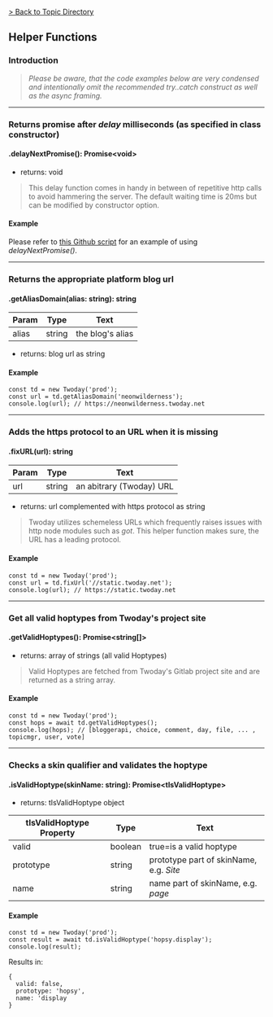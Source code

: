 
[> Back to Topic Directory](../README.md#topic-related-class-functions)

## Helper Functions
### Introduction

> *Please be aware, that the code examples below are very condensed and intentionally omit the recommended try..catch construct as well as the async framing.*
<hr>

### Returns promise after *delay* milliseconds (as specified in class constructor)
#### .delayNextPromise(): Promise&lt;void&gt;

- returns: void

> This delay function comes in handy in between of repetitive http calls to avoid hammering the server. The default waiting time is 20ms but can be modified by constructor option.

#### Example

Please refer to [this Github script](https://github.com/NeonWilderness/tdalien/blob/master/utils/userStatus.js#L25-L31) for an example of using *delayNextPromise()*.
<hr>

### Returns the appropriate platform blog url
#### .getAliasDomain(alias: string): string

Param | Type | Text
--- | --- | --- 
alias | string | the blog's alias

- returns: blog url as string

#### Example
```
const td = new Twoday('prod');
const url = td.getAliasDomain('neonwilderness');
console.log(url); // https://neonwilderness.twoday.net
```
<hr>

### Adds the https protocol to an URL when it is missing
#### .fixURL(url): string

Param | Type | Text
--- | --- | --- 
url | string | an abitrary (Twoday) URL

- returns: url complemented with https protocol as string

> Twoday utilizes schemeless URLs which frequently raises issues with http node modules such as *got*. This helper function makes sure, the URL has a leading protocol.

#### Example
```
const td = new Twoday('prod');
const url = td.fixUrl('//static.twoday.net');
console.log(url); // https://static.twoday.net
```
<hr>

### Get all valid hoptypes from Twoday's project site
#### .getValidHoptypes(): Promise&lt;string[]&gt;

- returns: array of strings (all valid Hoptypes)

> Valid Hoptypes are fetched from Twoday's Gitlab project site and are returned as a string array.

#### Example
```
const td = new Twoday('prod');
const hops = await td.getValidHoptypes();
console.log(hops); // [bloggerapi, choice, comment, day, file, ... , topicmgr, user, vote]
```
<hr>

### Checks a skin qualifier and validates the hoptype
#### .isValidHoptype(skinName: string): Promise&lt;tIsValidHoptype&gt;

- returns: tIsValidHoptype object

tIsValidHoptype Property | Type | Text
--- | --- | --- 
valid | boolean | true=is a valid hoptype
prototype | string | prototype part of skinName, e.g. *Site*
name | string | name part of skinName, e.g. *page*

#### Example
```
const td = new Twoday('prod');
const result = await td.isValidHoptype('hopsy.display');
console.log(result);
```

Results in:
```
{
  valid: false,
  prototype: 'hopsy',
  name: 'display
}
```
